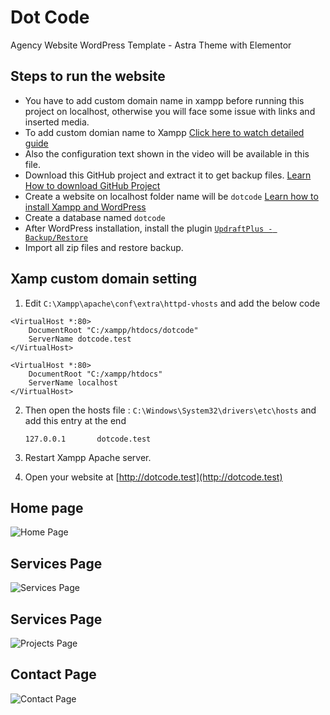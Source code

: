 ﻿# Dot Code

Agency Website WordPress Template - Astra Theme with Elementor

## Steps to run the website

- You have to add custom domain name in xampp before running this project on localhost, otherwise you will face some issue with links and inserted media.
- To add custom domian name to Xampp [Click here to watch detailed guide](https://youtu.be/2aYBlQeiIds?si=-O6bHe6Wn86oAkfq)
- Also the configuration text shown in the video will be available in this file.
- Download this GitHub project and extract it to get backup files. [Learn How to download GitHub Project](https://youtu.be/zVUyUFI0D3I)
- Create a website on localhost folder name will be `dotcode` [Learn how to install Xampp and WordPress](https://youtu.be/pUuWkz37whk?si=Mm7CdNdeFLy9AIdg)
- Create a database named `dotcode`
- After WordPress installation, install the plugin [`UpdraftPlus - Backup/Restore`](https://wordpress.org/plugins/updraftplus/)
- Import all zip files and restore backup.

## Xamp custom domain setting 
1. Edit `C:\Xampp\apache\conf\extra\httpd-vhosts` and add the below code

```
<VirtualHost *:80>
    DocumentRoot "C:/xampp/htdocs/dotcode"
    ServerName dotcode.test
</VirtualHost>

<VirtualHost *:80>
    DocumentRoot "C:/xampp/htdocs"
    ServerName localhost
</VirtualHost>
```
2. Then open the hosts file :  `C:\Windows\System32\drivers\etc\hosts` and add this entry at the end

     `127.0.0.1       dotcode.test`

3. Restart Xampp Apache server.
4. Open your website at [http://dotcode.test](http://dotcode.test)

   
## Home page

![Home Page](https://github.com/bakarfreelancer/agency-website-wordpress-dotcode/blob/main/home.jpeg?raw=true)


## Services Page

![Services Page](https://github.com/bakarfreelancer/agency-website-wordpress-dotcode/blob/main/services.jpeg?raw=true)

## Services Page

![Projects Page](https://github.com/bakarfreelancer/agency-website-wordpress-dotcode/blob/main/projects.jpeg?raw=true)

## Contact Page

![Contact Page](https://github.com/bakarfreelancer/agency-website-wordpress-dotcode/blob/main/contact.jpeg?raw=true)
